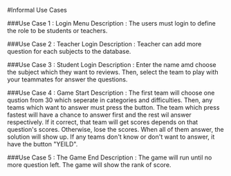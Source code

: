 #Informal Use Cases

###Use Case 1 : Login Menu
      Description : The users must login to define the role to be students or teachers.
      
###Use Case 2 : Teacher Login
      Description : Teacher can add more question for each subjects to the database.
      
###Use Case 3 : Student Login
      Description : Enter the name amd choose the subject which they want to reviews. Then, select the team to play with your teammates for answer the questions.
  
###Use Case 4 : Game Start
      Description : The first team will choose one qustion from 30 which seperate in categories and difficulties. Then, any teams which want to answer must press the button. The team which press fastest will have a chance to answer first and the rest wil answer respectively. If it correct, that team will get scores depends on that question's scores. Otherwise, lose the scores. When all of them answer, the solution will show up. If any teams don't know or don't want to answer, it have the button "YEILD". 
  
###Use Case 5 : The Game End
     Description : The game will run until no more question left. The game will show the rank of score.
     
      
  

